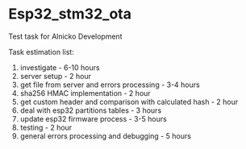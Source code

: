 # Esp32_stm32_ota
Test task for Alnicko Development

Task estimation list:
1) investigate - 6-10 hours
2) server setup - 2 hour
3) get file from server and errors processing - 3-4 hours
4) sha256 HMAC implementation - 2 hour
5) get custom header and comparison with calculated hash - 2 hour
6) deal with esp32 partitions tables - 3 hours
7) update esp32 firmware process - 3-5 hours
8) testing - 2 hour
9) general errors processing and debugging - 5 hours
